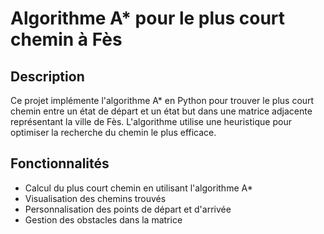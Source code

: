 # Algorithme A* pour le plus court chemin à Fès

## Description

Ce projet implémente l'algorithme A* en Python pour trouver le plus court chemin entre un état de départ et un état but dans une matrice adjacente représentant la ville de Fès. L'algorithme utilise une heuristique pour optimiser la recherche du chemin le plus efficace.

## Fonctionnalités

- Calcul du plus court chemin en utilisant l'algorithme A*
- Visualisation des chemins trouvés
- Personnalisation des points de départ et d'arrivée
- Gestion des obstacles dans la matrice
